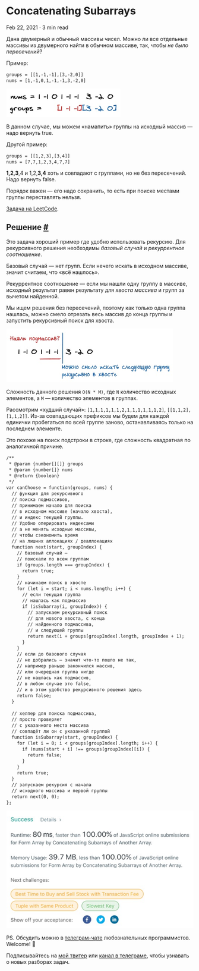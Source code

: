 Concatenating Subarrays
=======================

Feb 22, 2021 · 3 min read

Дана двумерный и обычный массивы чисел. Можно ли все отдельные массивы из двумерного найти в обычном массиве, так, чтобы _не было пересечений_?

Пример:

    groups = [[1,-1,-1],[3,-2,0]]
    nums = [1,-1,0,1,-1,-1,3,-2,0]
    

![](/images/concatenating-arrays--ex.jpg)

В данном случае, мы можем «намапить» группы на исходный массив — надо вернуть true.

Другой пример:

    groups = [[1,2,3],[3,4]]
    nums = [7,7,1,2,3,4,7,7]
    

**1,2,3**,4 и 1,2,**3,4** хоть и совпадают с группами, но не без пересечений. Надо вернуть false.

Порядок важен — его надо сохранить, то есть при поиске местами группы переставлять нельзя.

[Задача на LeetCode](https://leetcode.com/problems/form-array-by-concatenating-subarrays-of-another-array/).

Решение [#](#решение)
---------------------

Это задача хороший пример где удобно использовать рекурсию. Для рекурсивного решения необходимы _базовый случай_ и _рекуррентное соотношение_.

Базовый случай — нет групп. Если нечего искать в исходном массиве, значит считаем, что «всё нашлось».

Рекуррентное соотношение — если мы нашли одну группу в массиве, исходный результат равен результату для _хвоста массива_ и групп за вычетом найденной.

Мы ищем решения без пересечений, поэтому как только одна группа нашлась, можно смело отрезать весь массив до конца группы и запустить рекурсивный поиск для хвоста.

![](/images/concatenating-arrays--ex2.jpg)

Сложность данного решения `O(N * M)`, где `N` количество исходных элементов, а `M` — количество элементов в группах.

Рассмотрим «худший случай»: `[1,1,1,1,1,1,2,1,1,1,1,1,1,2]`, `[[1,1,2],[1,1,2]]`. Из-за совпадающих префиксов мы будем для каждой единички пробегаться по всей группе заново, останавливаясь только на последнем элементе.

Это похоже на поиск подстроки в строке, где сложность квадратная по аналогичной причине.

    /**
     * @param {number[][]} groups
     * @param {number[]} nums
     * @return {boolean}
     */
    var canChoose = function(groups, nums) {
      // функция для рекурсивного
      // поиска подмассивов,
      // принимаем начало для поиска
      // в исходном массиве (начало хвоста),
      // и индекс текущей группы.
      // Удобно оперировать индексами
      // а не менять исходные массивы,
      // чтобы сэкономить время
      // на лишних аллокациях / деаллокациях
      function next(start, groupIndex) {
        // базовый случай —
        // поискали по всем группам
        if (groups.length === groupIndex) {
          return true;
        }
        // начинаем поиск в хвосте
        for (let i = start; i < nums.length; i++) {
          // если текущая группа
          // нашлась как подмассив
          if (isSubarray(i, groupIndex)) {
            // запускаем рекурсивный поиск
            // для нового хвоста, с конца
            // найденного подмассива,
            // и следующей группы
            return next(i + groups[groupIndex].length, groupIndex + 1);
          }
        }
        // если до базового случая
        // не добрались — значит что-то пошло не так,
        // например раньше закончился массив,
        // или очередная группа нигде
        // не нашлась как подмассив,
        // в любом случае это false,
        // и в этом удобство рекурсивного решения здесь
        return false;
      }
    
      // хелпер для поиска подмассива,
      // просто проверяет
      // с указанного места массива
      // совпадёт ли он с указанной группой
      function isSubarray(start, groupIndex) {
        for (let i = 0; i < groups[groupIndex].length; i++) {
          if (nums[start + i] !== groups[groupIndex][i]) {
            return false;
          }
        }
        return true;
      }
      // запускаем рекурсия с начала
      // исходного массива и первой группы
      return next(0, 0);
    };
    

![](/images/concatenating-arrays--result.jpg)

PS. Обсудить можно в [телеграм-чате](https://t.me/ctci_chat_ru) любознательных программистов. Welcome! 🤗

Подписывайтесь на [мой твитер](https://twitter.com/vitkarpov) или [канал в телеграме](https://t.me/coding_interviews), чтобы узнавать о новых разборах задач.